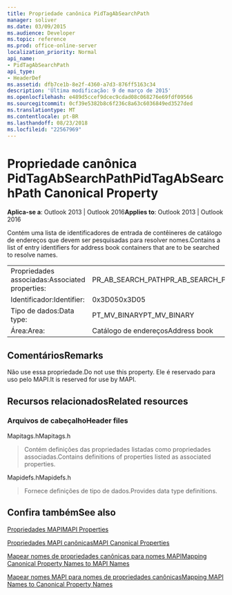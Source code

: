```yaml
---
title: Propriedade canônica PidTagAbSearchPath
manager: soliver
ms.date: 03/09/2015
ms.audience: Developer
ms.topic: reference
ms.prod: office-online-server
localization_priority: Normal
api_name:
- PidTagAbSearchPath
api_type:
- HeaderDef
ms.assetid: dfb7ce1b-8e2f-4360-a7d3-876ff5163c34
description: 'Última modificação: 9 de março de 2015'
ms.openlocfilehash: e489d5ccef9dcec9cdad08c068276e69fdf09566
ms.sourcegitcommit: 0cf39e5382b8c6f236c8a63c6036849ed3527ded
ms.translationtype: MT
ms.contentlocale: pt-BR
ms.lasthandoff: 08/23/2018
ms.locfileid: "22567969"
---
```

# <a name="pidtagabsearchpath-canonical-property"></a><span data-ttu-id="b5cc1-103">Propriedade canônica PidTagAbSearchPath</span><span class="sxs-lookup"><span data-stu-id="b5cc1-103">PidTagAbSearchPath Canonical Property</span></span>

  
  
<span data-ttu-id="b5cc1-104">**Aplica-se a**: Outlook 2013 | Outlook 2016</span><span class="sxs-lookup"><span data-stu-id="b5cc1-104">**Applies to**: Outlook 2013 | Outlook 2016</span></span> 
  
<span data-ttu-id="b5cc1-105">Contém uma lista de identificadores de entrada de contêineres de catálogo de endereços que devem ser pesquisadas para resolver nomes.</span><span class="sxs-lookup"><span data-stu-id="b5cc1-105">Contains a list of entry identifiers for address book containers that are to be searched to resolve names.</span></span> 
  
|||
|:-----|:-----|
|<span data-ttu-id="b5cc1-106">Propriedades associadas:</span><span class="sxs-lookup"><span data-stu-id="b5cc1-106">Associated properties:</span></span>  <br/> |<span data-ttu-id="b5cc1-107">PR_AB_SEARCH_PATH</span><span class="sxs-lookup"><span data-stu-id="b5cc1-107">PR_AB_SEARCH_PATH</span></span>  <br/> |
|<span data-ttu-id="b5cc1-108">Identificador:</span><span class="sxs-lookup"><span data-stu-id="b5cc1-108">Identifier:</span></span>  <br/> |<span data-ttu-id="b5cc1-109">0x3D05</span><span class="sxs-lookup"><span data-stu-id="b5cc1-109">0x3D05</span></span>  <br/> |
|<span data-ttu-id="b5cc1-110">Tipo de dados:</span><span class="sxs-lookup"><span data-stu-id="b5cc1-110">Data type:</span></span>  <br/> |<span data-ttu-id="b5cc1-111">PT_MV_BINARY</span><span class="sxs-lookup"><span data-stu-id="b5cc1-111">PT_MV_BINARY</span></span>  <br/> |
|<span data-ttu-id="b5cc1-112">Área:</span><span class="sxs-lookup"><span data-stu-id="b5cc1-112">Area:</span></span>  <br/> |<span data-ttu-id="b5cc1-113">Catálogo de endereços</span><span class="sxs-lookup"><span data-stu-id="b5cc1-113">Address book</span></span>  <br/> |
   
## <a name="remarks"></a><span data-ttu-id="b5cc1-114">Comentários</span><span class="sxs-lookup"><span data-stu-id="b5cc1-114">Remarks</span></span>

<span data-ttu-id="b5cc1-115">Não use essa propriedade.</span><span class="sxs-lookup"><span data-stu-id="b5cc1-115">Do not use this property.</span></span> <span data-ttu-id="b5cc1-116">Ele é reservado para uso pelo MAPI.</span><span class="sxs-lookup"><span data-stu-id="b5cc1-116">It is reserved for use by MAPI.</span></span>
  
## <a name="related-resources"></a><span data-ttu-id="b5cc1-117">Recursos relacionados</span><span class="sxs-lookup"><span data-stu-id="b5cc1-117">Related resources</span></span>

### <a name="header-files"></a><span data-ttu-id="b5cc1-118">Arquivos de cabeçalho</span><span class="sxs-lookup"><span data-stu-id="b5cc1-118">Header files</span></span>

<span data-ttu-id="b5cc1-119">Mapitags.h</span><span class="sxs-lookup"><span data-stu-id="b5cc1-119">Mapitags.h</span></span>
  
> <span data-ttu-id="b5cc1-120">Contém definições das propriedades listadas como propriedades associadas.</span><span class="sxs-lookup"><span data-stu-id="b5cc1-120">Contains definitions of properties listed as associated properties.</span></span>
    
<span data-ttu-id="b5cc1-121">Mapidefs.h</span><span class="sxs-lookup"><span data-stu-id="b5cc1-121">Mapidefs.h</span></span>
  
> <span data-ttu-id="b5cc1-122">Fornece definições de tipo de dados.</span><span class="sxs-lookup"><span data-stu-id="b5cc1-122">Provides data type definitions.</span></span>
    
## <a name="see-also"></a><span data-ttu-id="b5cc1-123">Confira também</span><span class="sxs-lookup"><span data-stu-id="b5cc1-123">See also</span></span>



[<span data-ttu-id="b5cc1-124">Propriedades MAPI</span><span class="sxs-lookup"><span data-stu-id="b5cc1-124">MAPI Properties</span></span>](mapi-properties.md)
  
[<span data-ttu-id="b5cc1-125">Propriedades MAPI canônicas</span><span class="sxs-lookup"><span data-stu-id="b5cc1-125">MAPI Canonical Properties</span></span>](mapi-canonical-properties.md)
  
[<span data-ttu-id="b5cc1-126">Mapear nomes de propriedades canônicas para nomes MAPI</span><span class="sxs-lookup"><span data-stu-id="b5cc1-126">Mapping Canonical Property Names to MAPI Names</span></span>](mapping-canonical-property-names-to-mapi-names.md)
  
[<span data-ttu-id="b5cc1-127">Mapear nomes MAPI para nomes de propriedades canônicas</span><span class="sxs-lookup"><span data-stu-id="b5cc1-127">Mapping MAPI Names to Canonical Property Names</span></span>](mapping-mapi-names-to-canonical-property-names.md)

